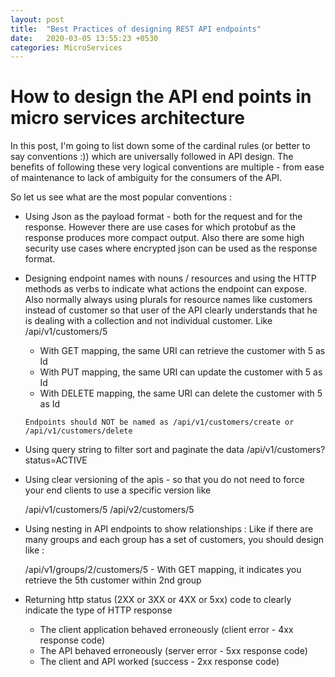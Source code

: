 ```yaml
---
layout: post
title:  "Best Practices of designing REST API endpoints"
date:   2020-03-05 13:55:23 +0530
categories: MicroServices
---
```


# How to design the API end points in micro services architecture

In this post, I'm going to list down some of the cardinal rules (or better to say conventions :)) which are universally followed in API design. The benefits of following these very logical conventions are multiple - from ease of maintenance to lack of ambiguity for the consumers of the API.

So let us see what are the most popular conventions :

* Using Json as the payload format - both for the request and for the response. However there are use cases for which protobuf as the response produces more compact output. Also there are some high security use cases where encrypted json can be used as the response format.

* Designing endpoint names with nouns / resources and using the HTTP methods as verbs to indicate what actions the endpoint can expose.
Also normally always using plurals for resource names like customers instead of customer so that user of the API clearly understands that he is dealing with a collection and not individual customer.
    Like     
    /api/v1/customers/5
     - With GET mapping, the same URI can retrieve the customer with 5 as Id
     - With PUT mapping, the same URI can update the customer with 5 as Id
     - With DELETE mapping, the same URI can delete the customer with 5 as Id

      Endpoints should NOT be named as /api/v1/customers/create or /api/v1/customers/delete
			
* Using query string to filter sort and paginate the data
 	/api/v1/customers?status=ACTIVE
 
* Using clear versioning of the apis - so that you do not need to force your end clients to use a specific version like 

    /api/v1/customers/5
    /api/v2/customers/5
    
*  Using nesting in API endpoints to show relationships : Like if there are many groups and each group has a set of customers, you should design like :

	/api/v1/groups/2/customers/5  - With GET mapping, it indicates you retrieve the 5th customer within 2nd group

*  Returning http status (2XX or 3XX or 4XX or 5xx) code to clearly indicate the type of HTTP response

    - The client application behaved erroneously (client error - 4xx response code)
    - The API behaved erroneously (server error - 5xx response code)
    - The client and API worked (success - 2xx response code)     
